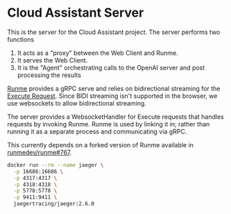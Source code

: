 # Cloud Assistant Server

This is the server for the Cloud Assistant project. The server performs two functions

1. It acts as a "proxy" between the Web Client and Runme.
2. It serves the Web Client.
3. It is the "Agent"  orchestrating calls to the OpenAI server and post processing the results

[Runme](https://github.com/runmedev/runme) provides a gRPC serve and relies on bidirectional streaming
for the [Execute Request](https://github.com/runmedev/runme/blob/35cb336a37a4e81d3a4623644dfbe39916a2e824/pkg/api/proto/runme/runner/v2/runner.proto#L438).
Since BIDI streaming isn't supported in the browser, we use websockets to allow bidirectional streaming.

The server provides a WebsocketHandler for Execute requests that handles requests by invoking Runme.
Runme is used by linking it in; rather than running it as a separate process and communicating via gRPC.

This currently depends on a forked version of Runme available in
[runmedev/runme#767](https://github.com/runmedev/runme/pull/767).

```sh {"name":"jaeger"}
docker run --rm --name jaeger \
  -p 16686:16686 \
  -p 4317:4317 \
  -p 4318:4318 \
  -p 5778:5778 \
  -p 9411:9411 \
  jaegertracing/jaeger:2.6.0
```

